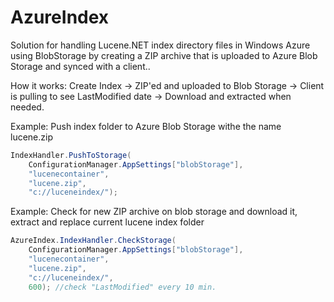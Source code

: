 AzureIndex
==========

Solution for handling Lucene.NET index directory files in Windows Azure using BlobStorage by creating a ZIP archive that is uploaded to Azure Blob Storage and synced with a client..

How it works:
Create Index -> ZIP'ed and uploaded to Blob Storage -> Client is pulling to see LastModified date -> Download and extracted when needed.



Example: 
Push index folder to Azure Blob Storage withe the name lucene.zip

```csharp
IndexHandler.PushToStorage(
    ConfigurationManager.AppSettings["blobStorage"],
    "lucenecontainer",
    "lucene.zip",
    "c://luceneindex/");

```

Example: 
Check for new ZIP archive on blob storage and download it, extract and replace current lucene index folder
```csharp
AzureIndex.IndexHandler.CheckStorage(
    ConfigurationManager.AppSettings["blobStorage"],
    "lucenecontainer",
    "lucene.zip",
    "c://luceneindex/",
    600); //check "LastModified" every 10 min.

```